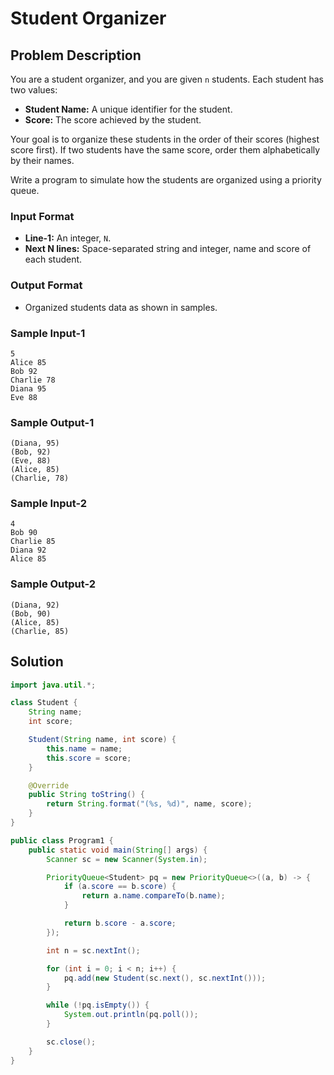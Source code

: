 # Student Organizer

## Problem Description

You are a student organizer, and you are given `n` students. Each student has two values:
- **Student Name:** A unique identifier for the student.
- **Score:** The score achieved by the student.

Your goal is to organize these students in the order of their scores (highest score first). If two students have the same score, order them alphabetically by their names.

Write a program to simulate how the students are organized using a priority queue.

### Input Format
- **Line-1:** An integer, `N`.
- **Next N lines:** Space-separated string and integer, name and score of each student.

### Output Format
- Organized students data as shown in samples.

### Sample Input-1
```
5
Alice 85
Bob 92
Charlie 78
Diana 95
Eve 88
```

### Sample Output-1
```
(Diana, 95)
(Bob, 92)
(Eve, 88)
(Alice, 85)
(Charlie, 78)
```

### Sample Input-2
```
4
Bob 90
Charlie 85
Diana 92
Alice 85
```

### Sample Output-2
```
(Diana, 92)
(Bob, 90)
(Alice, 85)
(Charlie, 85)
```

## Solution

```java
import java.util.*;

class Student {
    String name;
    int score;

    Student(String name, int score) {
        this.name = name;
        this.score = score;
    }

    @Override
    public String toString() {
        return String.format("(%s, %d)", name, score);
    }
}

public class Program1 {
    public static void main(String[] args) {
        Scanner sc = new Scanner(System.in);

        PriorityQueue<Student> pq = new PriorityQueue<>((a, b) -> {
            if (a.score == b.score) {
                return a.name.compareTo(b.name);
            }

            return b.score - a.score;
        });

        int n = sc.nextInt();

        for (int i = 0; i < n; i++) {
            pq.add(new Student(sc.next(), sc.nextInt()));
        }

        while (!pq.isEmpty()) {
            System.out.println(pq.poll());
        }

        sc.close();
    }
}
```